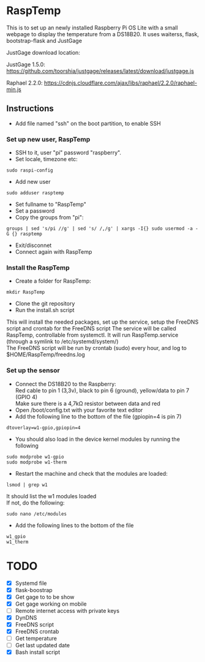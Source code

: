 # RaspTemp
This is to set up an newly installed Raspberry Pi OS Lite with a small webpage to display the temperature from a DS18B20.
It uses waiterss, flask, bootstrap-flask and JustGage

JustGage download location:

JustGage 1.5.0: https://github.com/toorshia/justgage/releases/latest/download/justgage.js

Raphael 2.2.0: https://cdnjs.cloudflare.com/ajax/libs/raphael/2.2.0/raphael-min.js

## Instructions

- Add file named "ssh" on the boot partition, to enable SSH

### Set up new user, RaspTemp
- SSH to it, user "pi" password "raspberry".
- Set locale, timezone etc:
```
sudo raspi-config
```
- Add new user
```
sudo adduser rasptemp
```
- Set fullname to "RaspTemp"
- Set a password
- Copy the groups from "pi":
```
groups | sed 's/pi //g' | sed 's/ /,/g' | xargs -I{} sudo usermod -a -G {} rasptemp
```
- Exit/disconnet
- Connect again with RaspTemp
### Install the RaspTemp
- Create a folder for RaspTemp:
```
mkdir RaspTemp
```
- Clone the git repository
- Run the install.sh script

This will install the needed packages, set up the service, setup the FreeDNS script and crontab for the FreeDNS script
The service will be called RaspTemp, controllable from systemctl. It will run RaspTemp.service (through a symlink to /etc/systemd/system/)  
The FreeDNS script will be run by crontab (sudo) every hour, and log to $HOME/RaspTemp/freedns.log
 
 ### Set up the sensor
- Connect the DS18B20 to the Raspberry:  
Red cable to pin 1 (3,3v), black to pin 6 (ground), yellow/data to pin 7 (GPIO 4)  
Make sure there is a 4,7kΩ resistor between data and red  
- Open /boot/config.txt with your favorite text editor
- Add the following line to the bottom of the file (gpiopin=4 is pin 7)
```
dtoverlay=w1-gpio,gpiopin=4
```
- You should also load in the device kernel modules by running the following
```
sudo modprobe w1-gpio
sudo modprobe w1-therm
```
- Restart the machine and check that the modules are loaded:  
```
lsmod | grep w1
```
It should list the w1 modules loaded  
If not, do the following:
```
sudo nano /etc/modules
```
- Add the following lines to the bottom of the file
```
w1_gpio
w1_therm
```

# TODO
- [x] Systemd file
- [x] flask-boostrap
- [x] Get gage to to be show
- [x] Get gage working on mobile
- [ ] Remote internet access with private keys
- [x] DynDNS
- [x] FreeDNS script
- [x] FreeDNS crontab
- [ ] Get temperature
- [ ] Get last updated date
- [x] Bash install script
